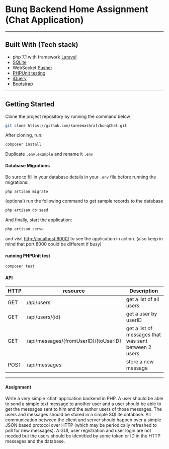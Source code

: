 # Bunq Backend Home Assignment (Chat Application)

<hr>

## Built With (Tech stack)

* php 7.1 with framework [Laravel](https://laravel.com) 
* [SQLite](https://www.sqlite.org/index.html)
* WebSocket [Pusher](https://pusher.com/)
* [PHPUnit testing](https://phpunit.de/)
* [jQuery](https://jquery.com/)
* [Bootstrap](https://getbootstrap.com/)

<hr>




## Getting Started

Clone the project repository by running the command below 

```bash
git clone https://github.com/kareemashraf/bunqChat.git
```

After cloning, run:

```bash
composer install
```

Duplicate `.env.example` and rename it `.env`

#### Database Migrations

Be sure to fill in your database details in your `.env` file before running the migrations:

```bash
php artisan migrate
```

(optional) run the following command to get sample records to the database

```bash
php artisan db:seed
```

And finally, start the application:

```bash
php artisan serve
```

and visit [http://localhost:8000/](http://localhost:8000/) to see the application in action. (also keep in mind that port 8000 could be different if busy)

#### running PHPUnit test

```bash
composer test
```


#### API

|HTTP | resource | Description |
| --- | --- | --- |
| GET | /api/users | get a list of all users |
| GET | /api/users/{id} | get a user by userID |
| GET | /api/messages/{fromUserID}/{toUserID} | get a list of messages that was sent between 2 users|
| POST | /api/messages | store a new message |


<hr>



#### Assignment

Write a very simple ‘chat’ application backend in PHP. A user should be able to send a simple text
message to another user and a user should be able to get the messages sent to him and the
author users of those messages. The users and messages should be stored in a simple SQLite
database. All communication between the client and server should happen over a simple JSON
based protocol over HTTP (which may be periodically refreshed to poll for new messages). A GUI,
user registration and user login are not needed but the users should be identified by some token
or ID in the HTTP messages and the database.

